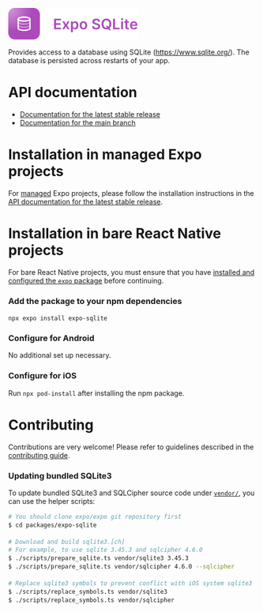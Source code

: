 <p>
  <a href="https://docs.expo.dev/versions/latest/sdk/sqlite/">
    <img
      src="../../.github/resources/expo-sqlite.svg"
      alt="expo-sqlite"
      height="64" />
  </a>
</p>

Provides access to a database using SQLite (https://www.sqlite.org/). The database is persisted across restarts of your app.

# API documentation

- [Documentation for the latest stable release](https://docs.expo.dev/versions/latest/sdk/sqlite/)
- [Documentation for the main branch](https://docs.expo.dev/versions/unversioned/sdk/sqlite/)

# Installation in managed Expo projects

For [managed](https://docs.expo.dev/archive/managed-vs-bare/) Expo projects, please follow the installation instructions in the [API documentation for the latest stable release](https://docs.expo.dev/versions/latest/sdk/sqlite/).

# Installation in bare React Native projects

For bare React Native projects, you must ensure that you have [installed and configured the `expo` package](https://docs.expo.dev/bare/installing-expo-modules/) before continuing.

### Add the package to your npm dependencies

```
npx expo install expo-sqlite
```

### Configure for Android

No additional set up necessary.

### Configure for iOS

Run `npx pod-install` after installing the npm package.

# Contributing

Contributions are very welcome! Please refer to guidelines described in the [contributing guide](https://github.com/expo/expo#contributing).

### Updating bundled SQLite3

To update bundled SQLite3 and SQLCipher source code under [`vendor/`](https://github.com/expo/expo/tree/main/packages/expo-sqlite/vendor), you can use the helper scripts:

```sh
# You should clone expo/expo git repository first
$ cd packages/expo-sqlite

# Download and build sqlite3.[ch]
# For example, to use sqlite 3.45.3 and sqlcipher 4.6.0
$ ./scripts/prepare_sqlite.ts vendor/sqlite3 3.45.3
$ ./scripts/prepare_sqlite.ts vendor/sqlcipher 4.6.0 --sqlcipher

# Replace sqlite3 symbols to prevent conflict with iOS system sqlite3
$ ./scripts/replace_symbols.ts vendor/sqlite3
$ ./scripts/replace_symbols.ts vendor/sqlcipher
```
